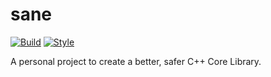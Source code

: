 # sane

[![Build](https://github.com/jessestricker/sane/actions/workflows/build.yml/badge.svg?branch=main&event=push)](https://github.com/jessestricker/sane/actions/workflows/build.yml)
[![Style](https://github.com/jessestricker/sane/actions/workflows/style.yml/badge.svg?branch=main&event=push)](https://github.com/jessestricker/sane/actions/workflows/style.yml)

A personal project to create a better, safer C++ Core Library.
